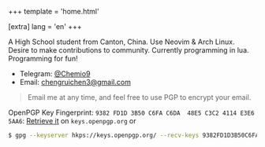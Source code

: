 +++
template = 'home.html'

[extra]
lang = 'en'
+++

A High School student from Canton, China. Use Neovim & Arch Linux. Desire to make contributions to community. Currently programming in lua. Programming for fun!

- Telegram: [@Chemio9](https://t.me/Chemio9)
- Email: <chengruichen3@gmail.com>
> Email me at any time, and feel free to use PGP to encrypt your email.

OpenPGP Key Fingerprint: `9382 FD1D 3B50 C6FA C6DA  48E5 C3C2 4114 E3E6 5AA6`: [Retrieve it](https://keys.openpgp.org/vks/v1/by-fingerprint/9382FD1D3B50C6FAC6DA48E5C3C24114E3E65AA6) on `keys.openpgp.org` or
```bash
$ gpg --keyserver hkps://keys.openpgp.org/ --recv-keys 9382FD1D3B50C6FAC6DA48E5C3C24114E3E65AA6
```
